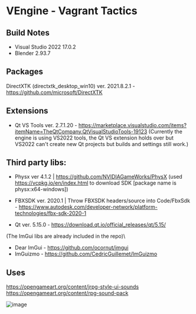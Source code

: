 # VEngine - Vagrant Tactics 

## Build Notes
* Visual Studio 2022 17.0.2
* Blender 2.93.7

## Packages

DirectXTK (directxtk_desktop_win10) ver. 2021.8.2.1 - https://github.com/microsoft/DirectXTK

## Extensions

* Qt VS Tools ver. 2.7.1.20 - https://marketplace.visualstudio.com/items?itemName=TheQtCompany.QtVisualStudioTools-19123
(Currently the engine is using VS2022 tools, the Qt VS extension holds over but VS2022 can't create new Qt projects but builds and settings still work.)

## Third party libs:

* Physx ver 4.1.2 | https://github.com/NVIDIAGameWorks/PhysX (used https://vcpkg.io/en/index.html to download SDK [package name is physx:x64-windows])

* FBXSDK ver. 2020.1 | Throw FBXSDK headers/source into Code/FbxSdk - https://www.autodesk.com/developer-network/platform-technologies/fbx-sdk-2020-1

* Qt ver. 5.15.0 - https://download.qt.io/official_releases/qt/5.15/

(The ImGui libs are already included in the repo)\
* Dear ImGui - https://github.com/ocornut/imgui
* ImGuizmo - https://github.com/CedricGuillemet/ImGuizmo

## Uses
https://opengameart.org/content/jrpg-style-ui-sounds
https://opengameart.org/content/rpg-sound-pack

![image](https://user-images.githubusercontent.com/45758254/145655740-ca2cf678-a924-45e6-abab-efe6337d9de8.png)

